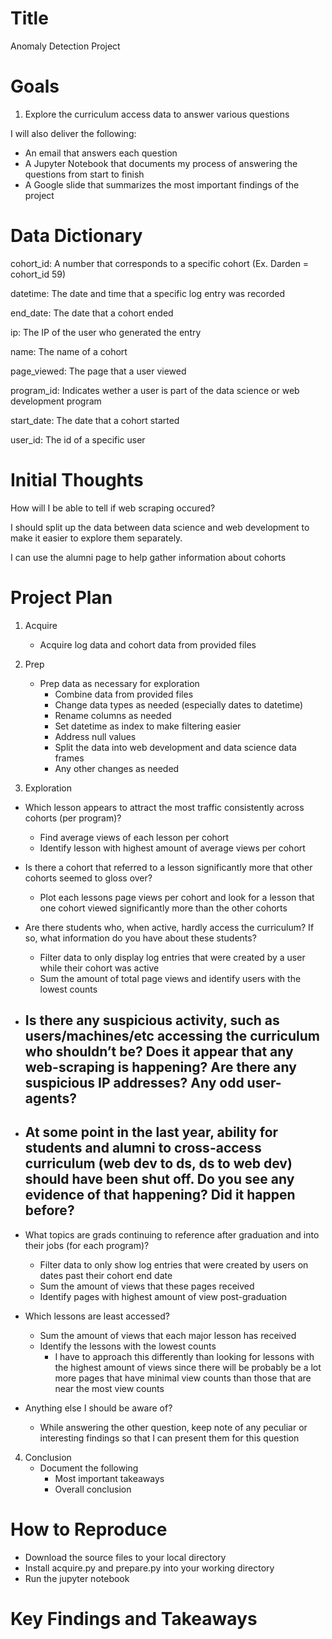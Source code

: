 # Title

Anomaly Detection Project

# Goals

1) Explore the curriculum access data to answer various questions

I will also deliver the following:
- An email that answers each question
- A Jupyter Notebook that documents my process of answering the questions from start to finish
- A Google slide that summarizes the most important findings of the project

# Data Dictionary

cohort_id: A number that corresponds to a specific cohort (Ex. Darden = cohort_id 59)

datetime: The date and time that a specific log entry was recorded

end_date: The date that a cohort ended

ip: The IP of the user who generated the entry

name: The name of a cohort

page_viewed: The page that a user viewed 

program_id: Indicates wether a user is part of the data science or web development program

start_date: The date that a cohort started

user_id: The id of a specific user

# Initial Thoughts

How will I be able to tell if web scraping occured?

I should split up the data between data science and web development to make it easier to explore them separately.

I can use the alumni page to help gather information about cohorts

# Project Plan

1. Acquire
    - Acquire log data and cohort data from provided files

2. Prep
    - Prep data as necessary for exploration
        - Combine data from provided files
        - Change data types as needed (especially dates to datetime)
        - Rename columns as needed
        - Set datetime as index to make filtering easier
        - Address null values
        - Split the data into web development and data science data frames
        - Any other changes as needed

3. Exploration
- Which lesson appears to attract the most traffic consistently across cohorts (per program)?
    - Find average views of each lesson per cohort
    - Identify lesson with highest amount of average views per cohort

- Is there a cohort that referred to a lesson significantly more that other cohorts seemed to gloss over?
    - Plot each lessons page views per cohort and look for a lesson that one cohort viewed significantly more than the other cohorts

- Are there students who, when active, hardly access the curriculum? If so, what information do you have about these students? 
    - Filter data to only display log entries that were created by a user while their cohort was active
    - Sum the amount of total page views and identify users with the lowest counts

- Is there any suspicious activity, such as users/machines/etc accessing the curriculum who shouldn’t be? Does it appear that any web-scraping is happening? Are there any suspicious IP addresses? Any odd user-agents? 
    - 

- At some point in the last year, ability for students and alumni to cross-access curriculum (web dev to ds, ds to web dev) should have been shut off. Do you see any evidence of that happening? Did it happen before? 
    - 

- What topics are grads continuing to reference after graduation and into their jobs (for each program)? 
    - Filter data to only show log entries that were created by users on dates past their cohort end date
    - Sum the amount of views that these pages received 
    - Identify pages with highest amount of view post-graduation

- Which lessons are least accessed? 
    - Sum the amount of views that each major lesson has received
    - Identify the lessons with the lowest counts
        - I have to approach this differently than looking for lessons with the highest amount of views since there will be probably
        be a lot more pages that have minimal view counts than those that are near the most view counts

- Anything else I should be aware of? 
    - While answering the other question, keep note of any peculiar or interesting findings so that I can present them for this question

4. Conclusion
    - Document the following
        - Most important takeaways
        - Overall conclusion

# How to Reproduce

- Download the source files to your local directory 
- Install acquire.py and prepare.py into your working directory
- Run the jupyter notebook

# Key Findings and Takeaways